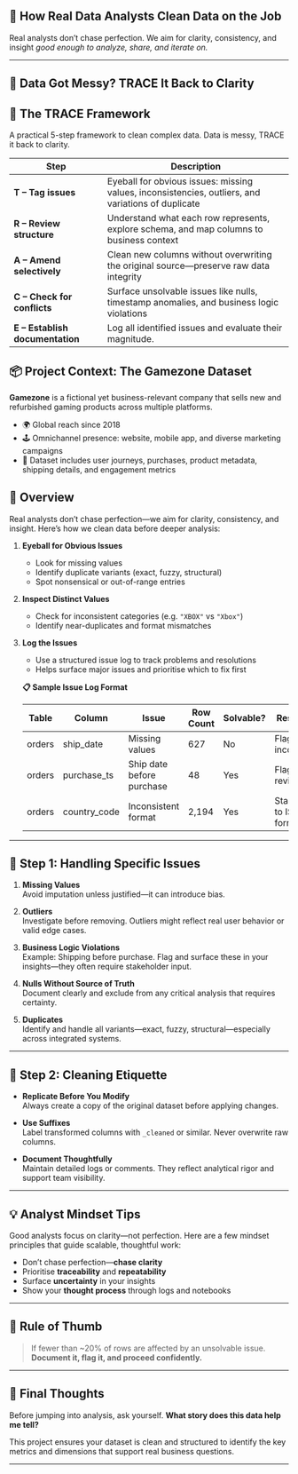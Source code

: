 ## 🧼 How Real Data Analysts Clean Data on the Job

Real analysts don’t chase perfection. We aim for clarity, consistency, and insight *good enough to analyze, share, and iterate on.*

---

## 🚦 Data Got Messy? TRACE It Back to Clarity

## 🧱 The TRACE Framework
A practical 5-step framework to clean complex data. Data is messy, TRACE it back to clarity. 

| Step | Description |
|------|-------------|
| **T – Tag issues** | Eyeball for obvious issues: missing values, inconsistencies, outliers, and variations of duplicate|
| **R – Review structure** | Understand what each row represents, explore schema, and map columns to business context |
| **A – Amend selectively** | Clean new columns without overwriting the original source—preserve raw data integrity |
| **C – Check for conflicts** | Surface unsolvable issues like nulls, timestamp anomalies, and business logic violations |
| **E – Establish documentation** | Log all identified issues and evaluate their magnitude.|

## 📦 Project Context: The Gamezone Dataset

**Gamezone** is a fictional yet business-relevant company that sells new and refurbished gaming products across multiple platforms.

- 🌍 Global reach since 2018  
- 🕹 Omnichannel presence: website, mobile app, and diverse marketing campaigns  
- 🎯 Dataset includes user journeys, purchases, product metadata, shipping details, and engagement metrics

## 🧪 Overview
Real analysts don’t chase perfection—we aim for clarity, consistency, and insight. Here’s how we clean data before deeper analysis:

1. **Eyeball for Obvious Issues**
   - Look for missing values
   - Identify duplicate variants (exact, fuzzy, structural)
   - Spot nonsensical or out-of-range entries

2. **Inspect Distinct Values**
   - Check for inconsistent categories (e.g. `"XBOX"` vs `"Xbox"`)
   - Identify near-duplicates and format mismatches

3. **Log the Issues**
   - Use a structured issue log to track problems and resolutions
   - Helps surface major issues and prioritise which to fix first

   **📋 Sample Issue Log Format**

   | Table  | Column       | Issue                        | Row Count | Solvable? | Resolution                 |
   |--------|--------------|------------------------------|-----------|-----------|----------------------------|
   | orders | ship_date    | Missing values               | 627       | No        | Flag as incomplete         |
   | orders | purchase_ts  | Ship date before purchase    | 48        | Yes       | Flag for review            |
   | orders | country_code | Inconsistent format          | 2,194     | Yes       | Standardise to ISO format  |

---

## 🧩 Step 1: Handling Specific Issues

1. **Missing Values**  
   Avoid imputation unless justified—it can introduce bias.

2. **Outliers**  
   Investigate before removing. Outliers might reflect real user behavior or valid edge cases.

3. **Business Logic Violations**  
   Example: Shipping before purchase. Flag and surface these in your insights—they often require stakeholder input.

4. **Nulls Without Source of Truth**  
   Document clearly and exclude from any critical analysis that requires certainty.

5. **Duplicates**  
   Identify and handle all variants—exact, fuzzy, structural—especially across integrated systems.

---

## 🧼 Step 2: Cleaning Etiquette

- **Replicate Before You Modify**  
  Always create a copy of the original dataset before applying changes.

- **Use Suffixes**  
  Label transformed columns with `_cleaned` or similar. Never overwrite raw columns.

- **Document Thoughtfully**  
  Maintain detailed logs or comments. They reflect analytical rigor and support team visibility.

---

## 💡 Analyst Mindset Tips

Good analysts focus on clarity—not perfection. Here are a few mindset principles that guide scalable, thoughtful work:

- Don’t chase perfection—**chase clarity**
- Prioritise **traceability** and **repeatability**
- Surface **uncertainty** in your insights
- Show your **thought process** through logs and notebooks

---

## 📌 Rule of Thumb

> If fewer than ~20% of rows are affected by an unsolvable issue. **Document it, flag it, and proceed confidently.**

---
## 🧠 Final Thoughts

Before jumping into analysis, ask yourself. **What story does this data help me tell?**

This project ensures your dataset is clean and structured to identify the key metrics and dimensions that support real business questions.

---

